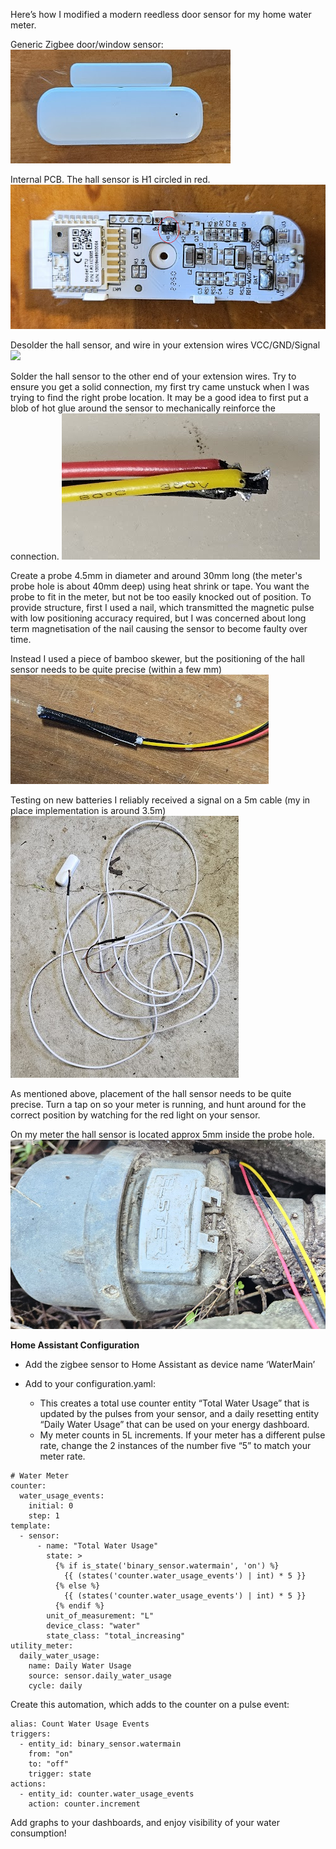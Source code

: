 Here’s how I modified a modern reedless door sensor for my home water meter.


Generic Zigbee door/window sensor:
![](1.png)

Internal PCB. The hall sensor is H1 circled in red.
![](./2.png)


Desolder the hall sensor, and wire in your extension wires VCC/GND/Signal
![](./3.jpeg)


Solder the hall sensor to the other end of your extension wires. Try to ensure you get a solid connection, my first try came unstuck when I was trying to find the right probe location. It may be a good idea to first put a blob of hot glue around the sensor to mechanically reinforce the connection.
![](./4.png)


Create a probe 4.5mm in diameter and around 30mm long (the meter's probe hole is about 40mm deep) using heat shrink or tape. You want the probe to fit in the meter, but not be too easily knocked out of position. To provide structure, first I used a nail, which transmitted the magnetic pulse with low positioning accuracy required, but I was concerned about long term magnetisation of the nail causing the sensor to become faulty over time.

Instead I used a piece of bamboo skewer, but the positioning of the hall sensor needs to be quite precise (within a few mm)
![](./5.png)


Testing on new batteries I reliably received a signal on a 5m cable (my in place implementation is around 3.5m)
![](./6.png)


As mentioned above, placement of the hall sensor needs to be quite precise. Turn a tap on so your meter is running, and hunt around for the correct position by watching for the red light on your sensor.

On my meter the hall sensor is located approx 5mm inside the probe hole.
![](./7.png)


**Home Assistant Configuration**

- Add the zigbee sensor to Home Assistant as device name ‘WaterMain’

- Add to your configuration.yaml:
  - This creates a total use counter entity “Total Water Usage” that is updated by the pulses from your sensor, and a daily resetting entity “Daily Water Usage” that can be used on your energy dashboard.
  - My meter counts in 5L increments. If your meter has a different pulse rate, change the 2 instances of the number five “5” to match your meter rate.

```
# Water Meter
counter:
  water_usage_events:
    initial: 0
    step: 1
template:
  - sensor:
      - name: "Total Water Usage"
        state: >
          {% if is_state('binary_sensor.watermain', 'on') %}
            {{ (states('counter.water_usage_events') | int) * 5 }}
          {% else %}
            {{ (states('counter.water_usage_events') | int) * 5 }}
          {% endif %}
        unit_of_measurement: "L"
        device_class: "water"
        state_class: "total_increasing"
utility_meter:
  daily_water_usage:
    name: Daily Water Usage
    source: sensor.daily_water_usage
    cycle: daily
```

Create this automation, which adds to the counter on a pulse event:

```
alias: Count Water Usage Events
triggers:
  - entity_id: binary_sensor.watermain
    from: "on"
    to: "off"
    trigger: state
actions:
  - entity_id: counter.water_usage_events
    action: counter.increment
```

Add graphs to your dashboards, and enjoy visibility of your water consumption!